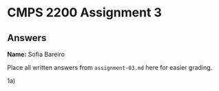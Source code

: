 # CMPS 2200 Assignment 3
## Answers

**Name:** Sofia Bareiro 


Place all written answers from `assignment-03.md` here for easier grading.

1a) 

